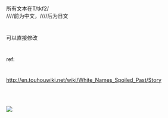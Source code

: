 #
所有文本在T/tkf2/<br>
////前为中文，////后为日文
#
可以直接修改
#
ref:
#
http://en.touhouwiki.net/wiki/White_Names_Spoiled_Past/Story

<br><br>

<img src="https://github.com/a26214311/thwnsp_hh/blob/master/mh.png?raw=true"></img>
<br>




